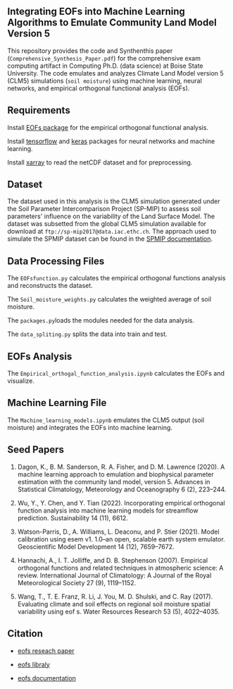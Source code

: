  Integrating EOFs into Machine Learning Algorithms to Emulate Community Land Model Version 5
 --------------------------
 This repository provides the code and Synthenthis paper (`Comprehensive_Synthesis_Paper.pdf`) for the comprehensive exam computing artifact in Computing Ph.D. (data science) at Boise State University. The code emulates and analyzes Climate Land Model version 5 (CLM5) simulations (`soil moisture`) using machine learning, neural networks, and empirical orthogonal functional analysis (EOFs). 

 

 Requirements
 -------------
 Install [EOFs package](https://github.com/ajdawson/eofs) for the empirical orthogonal functional analysis.
 
 Install [tensorflow](https://www.tensorflow.org/) and [keras](https://keras.io/) packages for neural networks and machine learning.
 
 Install [xarray](http://xarray.pydata.org) to read the netCDF dataset and for preprocessing.
 
 Dataset
 -------
 The dataset used in this analysis is the CLM5 simulation generated under the Soil Parameter Intercomparison Project (SP-MIP) to assess soil parameters' influence on the variability of the Land Surface Model. The dataset was subsetted from the global CLM5 simulation available for download at `ftp://sp-mip2017@data.iac.ethc.ch`. The approach used to simulate the SPMIP dataset can be found in the [SPMIP documentation](https://www.gewexevents.org/wp-content/uploads/GLASS2017_SP-MIP_Protocol.pdfhttps://www.gewexevents.org/wp-content/uploads/GLASS2017_SP-MIP_Protocol.pdf). 
 
 Data Processing Files
 ----------------------
 The `EOFsfunction.py` calculates the empirical orthogonal functions analysis and reconstructs the dataset.
 
 The `Soil_moisture_weights.py` calculates the weighted average of soil moisture.
 
 The `packages.py`loads the modules needed for the data analysis.
 
 The `data_spliting.py` splits the data into train and test.
 
EOFs Analysis
--------------
The `Empirical_orthogal_function_analysis.ipynb` calculates the EOFs and visualize.

Machine Learning File
---------------------
The `Machine_learning_models.ipynb` emulates the CLM5 output (soil moisture) and integrates the EOFs into machine learning.

Seed Papers
------------
1. Dagon, K., B. M. Sanderson, R. A. Fisher, and D. M. Lawrence (2020). A machine learning
approach to emulation and biophysical parameter estimation with the community land model,
version 5. Advances in Statistical Climatology, Meteorology and Oceanography 6 (2), 223–244.

2. Wu, Y., Y. Chen, and Y. Tian (2022). Incorporating empirical orthogonal function analysis into
machine learning models for streamflow prediction. Sustainability 14 (11), 6612.

3. Watson-Parris, D., A. Williams, L. Deaconu, and P. Stier (2021). Model calibration using esem
v1. 1.0–an open, scalable earth system emulator. Geoscientific Model Development 14 (12),
7659–7672.

4. Hannachi, A., I. T. Jolliffe, and D. B. Stephenson (2007). Empirical orthogonal functions and
related techniques in atmospheric science: A review. International Journal of Climatology: A
Journal of the Royal Meteorological Society 27 (9), 1119–1152.

5. Wang, T., T. E. Franz, R. Li, J. You, M. D. Shulski, and C. Ray (2017). Evaluating climate and soil
effects on regional soil moisture spatial variability using eof s. Water Resources Research 53 (5),
4022–4035.

Citation
---------
- [eofs reseach paper](http://doi.org/10.5334/jors.122)

- [eofs libraly](http://dx.doi.org/10.5281/zenodo.46871)
- [eofs documentation](http://ajdawson.github.io/eof2/eofs.html)
